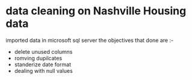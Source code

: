# data cleaning on Nashville Housing data

imported data in microsoft sql server 
the objectives that done are :-
- delete unused columns
- romving dupilcates
- standerize date format
- dealing with null values

